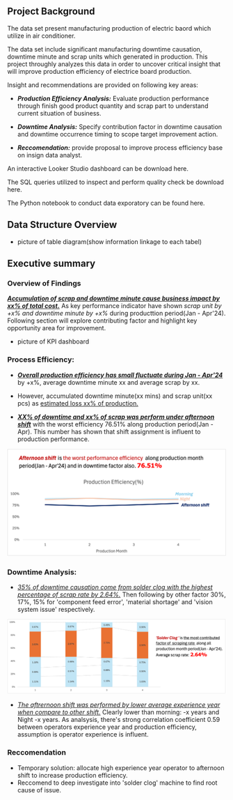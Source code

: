 ## Project Background

The data set present manufacturing production of electric baord which utilize in air conditioner.

The data set include significant manufacturing downtime causation, downtime minute and scrap units which generated in production. This project throughly analyzes this data in order to uncover critical insight that will improve production efficiency of electrice board production.

Insight and recommendations are provided on following key areas:
- _**Production Efficiency Analysis:**_ Evaluate production performance through finish good product quantity and scrap part to understand current situation of business.
  
- _**Downtime Analysis:**_ Specify contribution factor in downtime causation and downtime occurrence timing to scope target improvement action.
  
- _**Reccomendation:**_ provide proposal to improve process efficiency base on insign data analyst. 
  
An interactive Looker Studio dashboard can be download here.

The SQL queries utilized to inspect and perform quality check be download here.

The Python notebook to conduct data exporatory can be found here.


## Data Structure Overview
- picture of table diagram(show information linkage to each tabel)

## Executive summary
### Overview of Findings

<ins>**_Accumulation of scrap and downtime minute cause business impact by xx% of total cost._**</ins>
As key performance indicator have shown _scrap unit by +x% and downtime minute by +x%_ during producttion period(Jan - Apr'24). Following section will explore contributing factor and highlight key opportunity area for improvement.

- picture of KPI dashboard

### Process Efficiency:
- <ins>**_Overall production efficiency has small fluctuate during Jan - Apr'24_**</ins> by +x%, average downtime minute xx and average scrap by xx.

- However, accumulated downtime minute(xx mins) and scrap unit(xx pcs) as <ins>estimated loss xx% of production.</ins>
  
- <ins>_**XX% of downtime and xx% of scrap was perform under afternoon shift**_</ins> with the worst efficiency 76.51% along production period(Jan - Apr). This number has shown that shift assignment is influent to production performance.

![Alternative text for the image](https://github.com/Pakawat2878/Manufacturing-Downtime-Analysis/blob/main/Eff_produciton_shift.png)


### Downtime Analysis:
-  <ins>_35% of downtime causation come from solder clog with the highest percentage of scrap rate by 2.64%._</ins> Then following by other factor 30%, 17%, 15% for 'component feed error', 'material shortage' and 'vision system issue' respectively.

![Alternative text for the image](https://github.com/Pakawat2878/Manufacturing-Downtime-Analysis/blob/main/Picture1.png)

- <ins>_The aftrernoon shift was performed by lower average experience year when compare to other shift._</ins> Clearly lower than morning: -x years and Night -x years. As analsysis, there's strong correlation coefficient 0.59 between operators experience year and production efficiency, assumption is operator experience is influent.


### Reccomendation
- Temporary solution: allocate high experience year operator to afternoon shift to increase production efficiency.
- Reccomend to deep investigate into 'solder clog' machine to find root cause of issue.



